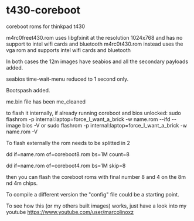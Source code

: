 # t430-coreboot
coreboot roms for thinkpad t430

m4rc0freet430.rom uses libgfxinit at the resolution 1024x768 and has no support to intel wifi cards and bluetooth
m4rc0t430.rom instead uses the vga rom and supports intel wifi cards and bluetooth

In both cases the 12m images have seabios and all the secondary payloads added.

seabios time-wait-menu reduced to 1 second only.

Bootspash added.

me.bin file has been me_cleaned

to flash it internally, if already running coreboot and bios unlocked:
sudo flashrom -p internal:laptop=force_I_want_a_brick -w name.rom --ifd --image bios -V
or
sudo flashrom -p internal:laptop=force_I_want_a_brick -w name.rom -V

To flash externally the rom needs to be splitted in 2

dd if=name.rom of=coreboot8.rom bs=1M count=8

dd if=name.rom of=coreboot4.rom bs=1M skip=8

then you can flash the coreboot roms with final number 8 and 4 on the 8m nd 4m chips.

To compile a different version the "config" file could be a starting point.

To see how this (or my others built images) works, just have a look into my youtube https://www.youtube.com/user/marcolinoxz
